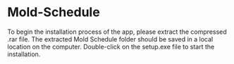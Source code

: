 # Mold-Schedule

To begin the installation process of the app, please extract the compressed .rar file. The extracted Mold Schedule folder should be saved in a local location on the computer. Double-click on the setup.exe file to start the installation.
